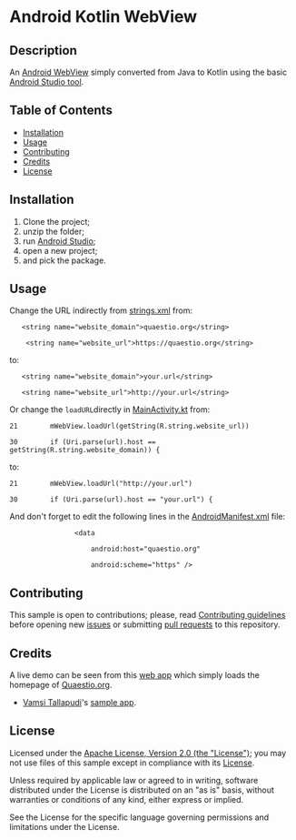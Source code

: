 # Android Kotlin WebView

## Description
An [Android WebView](https://developer.android.com/guide/webapps/webview.html) simply converted from Java to Kotlin using the basic [Android Studio tool](https://developer.android.com/kotlin/get-started.html#convert-to-kotlin-code).

## Table of Contents
* [Installation](https://github.com/QuaestioOrg/kotlin-converted-webview#installation)
* [Usage](https://github.com/QuaestioOrg/kotlin-converted-webview#usage)
* [Contributing](https://github.com/QuaestioOrg/kotlin-converted-webview#contributing)
* [Credits](https://github.com/QuaestioOrg/kotlin-converted-webview#credits)
* [License](https://github.com/QuaestioOrg/kotlin-converted-webview#license)

## Installation
1. Clone the project;
2. unzip the folder;
3. run [Android Studio](https://developer.android.com/studio/index.html);
4. open a new project;
5. and pick the package.

## Usage
Change the URL indirectly from [strings.xml](https://github.com/QuaestioOrg/kotlin-converted-webview/blob/master/app/src/main/res/values/strings.xml) from:

`   <string name="website_domain">quaestio.org</string>`

`    <string name="website_url">https://quaestio.org</string>`

to:


`   <string name="website_domain">your.url</string>`

`   <string name="website_url">http://your.url</string>`

Or change the `loadURL`directly in [MainActivity.kt](https://github.com/QuaestioOrg/kotlin-converted-webview/blob/master/app/src/main/java/org/quaestio/kotlinconvertedwebview/MainActivity.kt) from:

`21        mWebView.loadUrl(getString(R.string.website_url))`

`30        if (Uri.parse(url).host == getString(R.string.website_domain)) {`

to:

`21        mWebView.loadUrl("http://your.url")`

`30        if (Uri.parse(url).host == "your.url") {`

And don't forget to edit the following lines in the [AndroidManifest.xml](https://github.com/QuaestioOrg/kotlin-converted-webview/blob/master/app/src/main/AndroidManifest.xml) file:

`                <data`

`                    android:host="quaestio.org"`

`                    android:scheme="https" />`

## Contributing
This sample is open to contributions; please, read [Contributing guidelines](https://github.com/QuaestioOrg/kotlin-converted-webview/blob/master/CONTRIBUTING.md) before opening new [issues](https://github.com/QuaestioOrg/kotlin-converted-webview/issues) or submitting [pull requests](https://github.com/QuaestioOrg/kotlin-converted-webview/pulls) to this repository.

## Credits
A live demo can be seen from this [web app](https://play.google.com/store/apps/details?id=org.quaestio.quaestio.org) which simply loads the homepage of [Quaestio.org](https://quaestio.org/).
* [Vamsi Tallapudi](https://github.com/vamsitallapudi/create-android-app-for-website)'s [sample app](https://github.com/vamsitallapudi/create-android-app-for-website).

## License
Licensed under the [Apache License, Version 2.0 (the "License")](http://www.apache.org/licenses/LICENSE-2.0); you may not use files of this sample except in compliance with its [License](https://github.com/QuaestioOrg/kotlin-converted-webview/blob/master/LICENSE).

Unless required by applicable law or agreed to in writing, software distributed under the License is distributed on an "as is" basis, without warranties or conditions of any kind, either express or implied.

See the License for the specific language governing permissions and limitations under the License.
